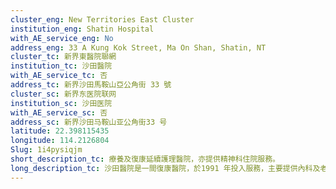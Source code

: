 ```yaml
---
cluster_eng: New Territories East Cluster
institution_eng: Shatin Hospital
with_AE_service_eng: No
address_eng: 33 A Kung Kok Street, Ma On Shan, Shatin, NT
cluster_tc: 新界東醫院聯網
institution_tc: 沙田醫院
with_AE_service_tc: 否
address_tc: 新界沙田馬鞍山亞公角街 33 號
cluster_sc: 新界东医院联网
institution_sc: 沙田医院
with_AE_service_sc: 否
address_sc: 新界沙田马鞍山亚公角街33 号
latitude: 22.398115435
longitude: 114.2126804
Slug: 1i4pysiqjm
short_description_tc: 療養及復康延續護理醫院，亦提供精神科住院服務。
long_description_tc: 沙田醫院是一間復康醫院，於1991 年投入服務，主要提供內科及老人科、紓緩治療科、外科、老人精神科及成人精神科，亦設有睡眠檢查室及提供精神科社區外展服務。
---
```

